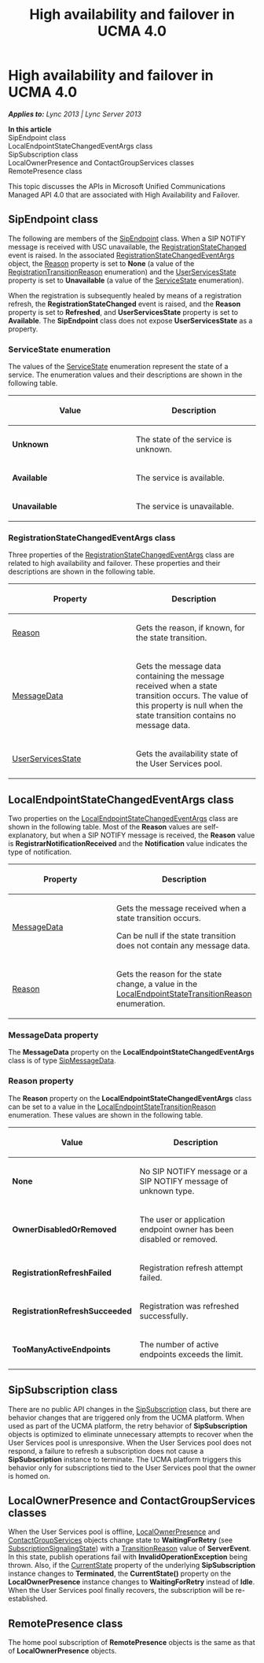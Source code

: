 ﻿---
title: High availability and failover in UCMA 4.0
TOCTitle: High availability and failover in UCMA 4.0
ms:assetid: c8224e1f-0295-424e-9d93-d04f291816c3
ms:mtpsurl: https://msdn.microsoft.com/en-us/library/Dn466068(v=office.15)
ms:contentKeyID: 57103060
ms.date: 07/25/2014
mtps_version: v=office.15
---

# High availability and failover in UCMA 4.0


_**Applies to:** Lync 2013 | Lync Server 2013_

**In this article**  
SipEndpoint class  
LocalEndpointStateChangedEventArgs class  
SipSubscription class  
LocalOwnerPresence and ContactGroupServices classes  
RemotePresence class  

This topic discusses the APIs in Microsoft Unified Communications Managed API 4.0 that are associated with High Availability and Failover.

## SipEndpoint class

The following are members of the [SipEndpoint](https://msdn.microsoft.com/en-us/library/hh348350\(v=office.15\)) class. When a SIP NOTIFY message is received with USC unavailable, the [RegistrationStateChanged](https://msdn.microsoft.com/en-us/library/hh383178\(v=office.15\)) event is raised. In the associated [RegistrationStateChangedEventArgs](https://msdn.microsoft.com/en-us/library/hh349790\(v=office.15\)) object, the [Reason](https://msdn.microsoft.com/en-us/library/hh383265\(v=office.15\)) property is set to **None** (a value of the [RegistrationTransitionReason](https://msdn.microsoft.com/en-us/library/hh382280\(v=office.15\)) enumeration) and the [UserServicesState](https://msdn.microsoft.com/en-us/library/hh381689\(v=office.15\)) property is set to **Unavailable** (a value of the [ServiceState](https://msdn.microsoft.com/en-us/library/hh350118\(v=office.15\)) enumeration).

When the registration is subsequently healed by means of a registration refresh, the **RegistrationStateChanged** event is raised, and the **Reason** property is set to **Refreshed**, and **UserServicesState** property is set to **Available**. The **SipEndpoint** class does not expose **UserServicesState** as a property.

### ServiceState enumeration

The values of the [ServiceState](https://msdn.microsoft.com/en-us/library/hh350118\(v=office.15\)) enumeration represent the state of a service. The enumeration values and their descriptions are shown in the following table.

<table>
<colgroup>
<col style="width: 50%" />
<col style="width: 50%" />
</colgroup>
<thead>
<tr class="header">
<th><p>Value</p></th>
<th><p>Description</p></th>
</tr>
</thead>
<tbody>
<tr class="odd">
<td><p><strong>Unknown</strong></p></td>
<td><p>The state of the service is unknown.</p></td>
</tr>
<tr class="even">
<td><p><strong>Available</strong></p></td>
<td><p>The service is available.</p></td>
</tr>
<tr class="odd">
<td><p><strong>Unavailable</strong></p></td>
<td><p>The service is unavailable.</p></td>
</tr>
</tbody>
</table>


### RegistrationStateChangedEventArgs class

Three properties of the [RegistrationStateChangedEventArgs](https://msdn.microsoft.com/en-us/library/hh349790\(v=office.15\)) class are related to high availability and failover. These properties and their descriptions are shown in the following table.

<table>
<colgroup>
<col style="width: 50%" />
<col style="width: 50%" />
</colgroup>
<thead>
<tr class="header">
<th><p>Property</p></th>
<th><p>Description</p></th>
</tr>
</thead>
<tbody>
<tr class="odd">
<td><p><a href="https://msdn.microsoft.com/en-us/library/hh383265(v=office.15)">Reason</a></p></td>
<td><p>Gets the reason, if known, for the state transition.</p></td>
</tr>
<tr class="even">
<td><p><a href="https://msdn.microsoft.com/en-us/library/hh348693(v=office.15)">MessageData</a></p></td>
<td><p>Gets the message data containing the message received when a state transition occurs. The value of this property is null when the state transition contains no message data.</p></td>
</tr>
<tr class="odd">
<td><p><a href="https://msdn.microsoft.com/en-us/library/hh381689(v=office.15)">UserServicesState</a></p></td>
<td><p>Gets the availability state of the User Services pool.</p></td>
</tr>
</tbody>
</table>


## LocalEndpointStateChangedEventArgs class

Two properties on the [LocalEndpointStateChangedEventArgs](https://msdn.microsoft.com/en-us/library/hh348674\(v=office.15\)) class are shown in the following table. Most of the **Reason** values are self-explanatory, but when a SIP NOTIFY message is received, the **Reason** value is **RegistrarNotificationReceived** and the **Notification** value indicates the type of notification.

<table>
<colgroup>
<col style="width: 50%" />
<col style="width: 50%" />
</colgroup>
<thead>
<tr class="header">
<th><p>Property</p></th>
<th><p>Description</p></th>
</tr>
</thead>
<tbody>
<tr class="odd">
<td><p><a href="https://msdn.microsoft.com/en-us/library/hh381953(v=office.15)">MessageData</a></p></td>
<td><p>Gets the message received when a state transition occurs.</p>
<p>Can be null if the state transition does not contain any message data.</p></td>
</tr>
<tr class="even">
<td><p><a href="https://msdn.microsoft.com/en-us/library/hh382088(v=office.15)">Reason</a></p></td>
<td><p>Gets the reason for the state change, a value in the <a href="https://msdn.microsoft.com/en-us/library/hh349697(v=office.15)">LocalEndpointStateTransitionReason</a> enumeration.</p></td>
</tr>
</tbody>
</table>


### MessageData property

The **MessageData** property on the **LocalEndpointStateChangedEventArgs** class is of type [SipMessageData](https://msdn.microsoft.com/en-us/library/hh383952\(v=office.15\)).

### Reason property

The **Reason** property on the **LocalEndpointStateChangedEventArgs** class can be set to a value in the [LocalEndpointStateTransitionReason](https://msdn.microsoft.com/en-us/library/hh349697\(v=office.15\)) enumeration. These values are shown in the following table.

<table>
<colgroup>
<col style="width: 50%" />
<col style="width: 50%" />
</colgroup>
<thead>
<tr class="header">
<th><p>Value</p></th>
<th><p>Description</p></th>
</tr>
</thead>
<tbody>
<tr class="odd">
<td><p><strong>None</strong></p></td>
<td><p>No SIP NOTIFY message or a SIP NOTIFY message of unknown type.</p></td>
</tr>
<tr class="even">
<td><p><strong>OwnerDisabledOrRemoved</strong></p></td>
<td><p>The user or application endpoint owner has been disabled or removed.</p></td>
</tr>
<tr class="odd">
<td><p><strong>RegistrationRefreshFailed</strong></p></td>
<td><p>Registration refresh attempt failed.</p></td>
</tr>
<tr class="even">
<td><p><strong>RegistrationRefreshSucceeded</strong></p></td>
<td><p>Registration was refreshed successfully.</p></td>
</tr>
<tr class="odd">
<td><p><strong>TooManyActiveEndpoints</strong></p></td>
<td><p>The number of active endpoints exceeds the limit.</p></td>
</tr>
</tbody>
</table>


## SipSubscription class

There are no public API changes in the [SipSubscription](https://msdn.microsoft.com/en-us/library/hh383437\(v=office.15\)) class, but there are behavior changes that are triggered only from the UCMA platform. When used as part of the UCMA platform, the retry behavior of **SipSubscription** objects is optimized to eliminate unnecessary attempts to recover when the User Services pool is unresponsive. When the User Services pool does not respond, a failure to refresh a subscription does not cause a **SipSubscription** instance to terminate. The UCMA platform triggers this behavior only for subscriptions tied to the User Services pool that the owner is homed on.

## LocalOwnerPresence and ContactGroupServices classes

When the User Services pool is offline, [LocalOwnerPresence](https://msdn.microsoft.com/en-us/library/hh382370\(v=office.15\)) and [ContactGroupServices](https://msdn.microsoft.com/en-us/library/hh381099\(v=office.15\)) objects change state to **WaitingForRetry** (see [SubscriptionSignalingState](https://msdn.microsoft.com/en-us/library/hh382512\(v=office.15\))) with a [TransitionReason](https://msdn.microsoft.com/en-us/library/hh349213\(v=office.15\)) value of **ServerEvent**. In this state, publish operations fail with **InvalidOperationException** being thrown. Also, if the [CurrentState](https://msdn.microsoft.com/en-us/library/hh366187\(v=office.15\)) property of the underlying **SipSubscription** instance changes to **Terminated**, the **CurrentState()** property on the **LocalOwnerPresence** instance changes to **WaitingForRetry** instead of **Idle**. When the User Services pool finally recovers, the subscription will be re-established.

## RemotePresence class

The home pool subscription of **RemotePresence** objects is the same as that of **LocalOwnerPresence** objects.

